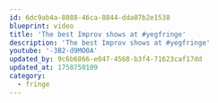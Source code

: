 ```yaml
---
id: 6dc9ab4a-8088-46ca-8844-dda07b2e1538
blueprint: video
title: 'The best Improv shows at #yegfringe'
description: 'The best Improv shows at #yegfringe'
youtube: '-3B2-d9MO0A'
updated_by: 9c6b6866-e047-4568-b3f4-71623caf17dd
updated_at: 1758750109
category:
  - fringe
---
```


